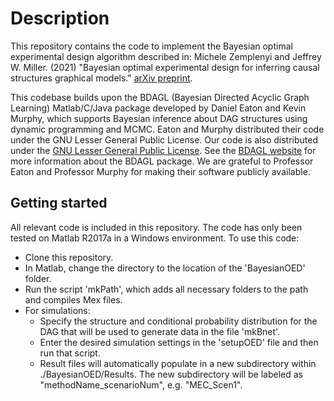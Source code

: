 # Description
This repository contains the code to implement the Bayesian optimal experimental design algorithm described in:
Michele Zemplenyi and Jeffrey W. Miller. (2021) "Bayesian optimal experimental design for inferring causal structures graphical models." [arXiv preprint](https://arxiv.org/abs/2103.15229).

This codebase builds upon the BDAGL (Bayesian Directed Acyclic Graph Learning) Matlab/C/Java package developed by Daniel Eaton and Kevin Murphy, which supports Bayesian inference about DAG structures using dynamic programming and MCMC. Eaton and Murphy distributed their code under the GNU Lesser General Public License. Our code is also distributed under the [GNU Lesser General Public License](https://www.gnu.org/licenses/lgpl-3.0.en.html). See the [BDAGL website](https://www.cs.ubc.ca/~murphyk/Software/BDAGL/) for more information about the BDAGL package. We are grateful to Professor Eaton and Professor Murphy for making their software publicly available.

## Getting started 
All relevant code is included in this repository. The code has only been tested on Matlab R2017a in a Windows environment. To use this code:
* Clone this repository.
* In Matlab, change the directory to the location of the 'BayesianOED' folder.
* Run the script 'mkPath', which adds all necessary folders to the path and compiles Mex files.
* For simulations:
  * Specify the structure and conditional probability distribution for the DAG that will be used to generate data in the file 'mkBnet'.
  * Enter the desired simulation settings in the 'setupOED' file and then run that script. 
  * Result files will automatically populate in a new subdirectory within ./BayesianOED/Results. The new subdirectory will be labeled as "methodName_scenarioNum", e.g. "MEC_Scen1". 
